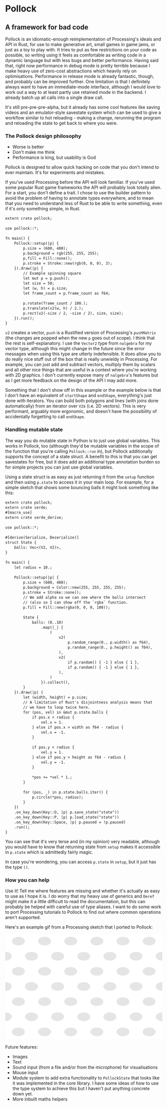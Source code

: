 # Pollock

## A framework for bad code

Pollock is an idiomatic-enough reimplementation of Processing's ideals and API in Rust, for use to make generative art, small games in game jams, or just as a toy to play with. It tries to put as few restrictions on your code as possible, so writing using it feels as comfortable as writing code in a dynamic language but with less bugs and better performance. Having said that, right now performance in debug mode is pretty terrible because I make heavy use of zero-cost abstractions which heavily rely on optimisations. Performance in release mode is already fantastic, though, and probably can be improved further. One limitation is that I definitely always want to have an immediate-mode interface, although I would love to work out a way to at least partly use retained mode in the backend. I already batch up all calls into a single draw call.

It's still pre-pre-pre-alpha, but it already has some cool features like saving videos and an emulator-style savestate system which can be used to give a workflow similar to hot reloading - making a change, rerunning the program and reloading the state to get back to where you were.

### The Pollock design philosophy

- Worse is better
- Don't make me think
- Performance is king, but usability is God

Pollock is designed to allow quick hacking on code that you don't intend to ever maintain. It's for experiments and mistakes.

If you've used Processing before the API will look familiar. If you've used some popular Rust game frameworks the API will probably look totally alien. For a start, you don't define a trait. I chose to use the builder pattern to avoid the problem of having to annotate types everywhere, and to mean that you need to understand less of Rust to be able to write something, even if it's only something simple, in Rust.

```rust,no_run
extern crate pollock;

use pollock::*;

fn main() {
    Pollock::setup(|p| {
        p.size = (600, 480);
        p.background = rgb(255, 255, 255);
        p.fill = Fill::none();
        p.stroke = Stroke::new(rgb(0, 0, 0), 3);
    }).draw(|p| {
        // Example spinning square
        let mut p = p.push();
        let size = 50;
        let (w, h) = p.size;
        let frame_count = p.frame_count as f64;

        p.rotate(frame_count / 100.);
        p.translate(v2(w, h) / 2.);
        p.rect(v2(-size / 2, -size / 2), size, size);
    }).run();
}
```

`v2` creates a vector, `push` is a Rustified version of Processing's `pushMatrix` (the changes are popped when the new `p` goes out of scope). I think that the rest is self-explanatory. I use the `Vector2` type from `nalgebra` for my vector type, although this might change in the future since the error messages when using this type are utterly indefensible. It does allow you to do really nice stuff out of the box that is really unwieldy in Processing. For example, you can just add and subtract vectors, multiply them by scalars and all other nice things that are useful in a context where you're working with 2D graphics. I don't currently expose many of `nalgebra`'s features but as I get more feedback on the design of the API I may add more.

Something that I don't show off in this example or the example below is that I don't have an equivalent of `startShape` and `endShape`, everything's just done with iterators. You can build both polygons and lines (with joins done automatically) from an iterator over `V2`s (i.e. 2D vectors). This is very performant, arguably more ergonomic, and doesn't have the possibility of accidentally forgetting to call `endShape`.

### Handling mutable state

The way you do mutable state in Python is to just use global variables. This works in Pollock, too (although they'd be mutable variables in the scope of the function that you're calling `Pollock::run` in), but Pollock additionally supports the concept of a state struct. A benefit to this is that you can get savestates for free, but it does add an additional type annotation burden so for simple projects you can just use global variables.

Using a state struct is as easy as just returning it from the `setup` function and then using `p.state` to access it in your main loop. For example, for a simple sketch that shows some bouncing balls it might look something like this:

```rust,no_run
extern crate pollock;
extern crate serde;
#[macro_use]
extern crate serde_derive;

use pollock::*;

#[derive(Serialize, Deserialize)]
struct State {
    balls: Vec<(V2, V2)>,
}

fn main() {
    let radius = 10.;

    Pollock::setup(|p| {
        p.size = (600, 480);
        p.background = Color::new(255, 255, 255, 255);
        p.stroke = Stroke::none();
        // We add alpha so we can see where the balls intersect
        // (also so I can show off the `rgba` function.
        p.fill = Fill::new(rgba(0, 0, 0, 100));

        State {
            balls: (0..10)
                .map(|_| {
                    (
                        v2(
                            p.random_range(0., p.width() as f64),
                            p.random_range(0., p.height() as f64),
                        ),
                        v2(
                            if p.random() { -1 } else { 1 },
                            if p.random() { -1 } else { 1 },
                        ),
                    )
                }).collect(),
        }
    }).draw(|p| {
        let (width, height) = p.size;
        // A limitation of Rust's disjointness analysis means that
        // we have to loop twice here.
        for (pos, vel) in &mut p.state.balls {
            if pos.x < radius {
                vel.x = 1.
            } else if pos.x > width as f64 - radius {
                vel.x = -1.
            }

            if pos.y < radius {
                vel.y = 1.
            } else if pos.y > height as f64 - radius {
                vel.y = -1.
            }

            *pos += *vel * 1.;
        }

        for (pos, _) in p.state.balls.iter() {
            p.circle(*pos, radius);
        }
    })
    .on_key_down(Key::O, |p| p.save_state("state"))
    .on_key_down(Key::P, |p| p.load_state("state"))
    .on_key_down(Key::Space, |p| p.paused = !p.paused)
    .run();
}
```

You can see that it's very terse and (in my opinion) very readable, although you would have to know that returning state from `setup` makes it accessible in `p.state` which is admittedly fairly magic.

In case you're wondering, you can access `p.state` in `setup`, but it just has the type `()`.

### How you can help

Use it! Tell me where features are missing and whether it's actually as easy to use as I hope it is. I do worry that my heavy use of generics and `Deref` might make it a little difficult to read the documentation, but this can probably be helped with careful use of type aliases. I want to do some work to port Processing tutorials to Pollock to find out where common operations aren't supported.

Here's an example gif from a Processing sketch that I ported to Pollock:

![](./resources/psychedelics.gif)

Future features:

- Images
- Text
- Sound input (from a file and/or from the microphone) for visualisations
- Mouse input
- Module system to add extra functionality to `PollockState` that looks like it was implemented in the core library. I have some ideas of how to use the type system to achieve this but I haven't put anything concrete down yet.
- More inbuilt maths helpers
